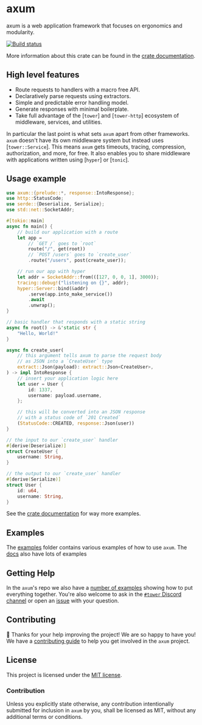 # axum

axum is a web application framework that focuses on ergonomics and modularity.

[![Build status](https://github.com/tokio-rs/axum/workflows/CI/badge.svg)](https://github.com/tokio-rs/axum/actions)
<!--
[![Crates.io](https://img.shields.io/crates/v/axum)](https://crates.io/crates/axum)
[![Documentation](https://docs.rs/axum/badge.svg)](https://docs.rs/axum)
[![Crates.io](https://img.shields.io/crates/l/axum)](LICENSE)
-->

More information about this crate can be found in the [crate documentation][docs].

## High level features

- Route requests to handlers with a macro free API.
- Declaratively parse requests using extractors.
- Simple and predictable error handling model.
- Generate responses with minimal boilerplate.
- Take full advantage of the [`tower`] and [`tower-http`] ecosystem of
  middleware, services, and utilities.

In particular the last point is what sets `axum` apart from other frameworks.
`axum` doesn't have its own middleware system but instead uses
[`tower::Service`]. This means `axum` gets timeouts, tracing, compression,
authorization, and more, for free. It also enables you to share middleware with
applications written using [`hyper`] or [`tonic`].

## Usage example

```rust
use axum::{prelude::*, response::IntoResponse};
use http::StatusCode;
use serde::{Deserialize, Serialize};
use std::net::SocketAddr;

#[tokio::main]
async fn main() {
    // build our application with a route
    let app =
        // `GET /` goes to `root`
        route("/", get(root))
        // `POST /users` goes to `create_user`
        .route("/users", post(create_user));

    // run our app with hyper
    let addr = SocketAddr::from(([127, 0, 0, 1], 3000));
    tracing::debug!("listening on {}", addr);
    hyper::Server::bind(&addr)
        .serve(app.into_make_service())
        .await
        .unwrap();
}

// basic handler that responds with a static string
async fn root() -> &'static str {
    "Hello, World!"
}

async fn create_user(
    // this argument tells axum to parse the request body
    // as JSON into a `CreateUser` type
    extract::Json(payload): extract::Json<CreateUser>,
) -> impl IntoResponse {
    // insert your application logic here
    let user = User {
        id: 1337,
        username: payload.username,
    };

    // this will be converted into an JSON response
    // with a status code of `201 Created`
    (StatusCode::CREATED, response::Json(user))
}

// the input to our `create_user` handler
#[derive(Deserialize)]
struct CreateUser {
    username: String,
}

// the output to our `create_user` handler
#[derive(Serialize)]
struct User {
    id: u64,
    username: String,
}
```

See the [crate documentation][docs] for way more examples.

## Examples

The [examples] folder contains various examples of how to use `axum`. The
[docs] also have lots of examples

## Getting Help

In the `axum`'s repo we also have a [number of examples][examples]
showing how to put everything together. You're also welcome to ask in the
[`#tower` Discord channel][chat] or open an [issue] with your question.

## Contributing

:balloon: Thanks for your help improving the project! We are so happy to have
you! We have a [contributing guide][guide] to help you get involved in the
`axum` project.

## License

This project is licensed under the [MIT license](LICENSE).

### Contribution

Unless you explicitly state otherwise, any contribution intentionally submitted
for inclusion in `axum` by you, shall be licensed as MIT, without any
additional terms or conditions.

[examples]: https://github.com/tokio-rs/axum/tree/master/examples
[docs]: https://docs.rs/axum/0.1.0
[tower]: https://crates.io/crates/tower
[hyper]: https://crates.io/crates/hyper
[tower-http]: https://crates.io/crates/tower-http
[guide]: CONTRIBUTING.md
[chat]: https://discord.gg/tokio
[issue]: https://github.com/tokio-rs/axum/issues/new
